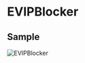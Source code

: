 # EVIPBlocker

## Sample
![EVIPBlocker](https://user-images.githubusercontent.com/19261780/133896978-d341c6c0-273e-45c9-abb4-2e944ca9b9c4.gif)
